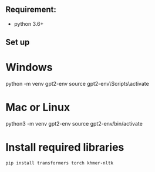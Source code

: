 ## Requirement:
- python 3.6+

## Set up

# Windows
python -m venv gpt2-env
source gpt2-env\Scripts\activate

# Mac or Linux
python3 -m venv gpt2-env
source gpt2-env/bin/activate


# Install required libraries
```bash
pip install transformers torch khmer-nltk
```